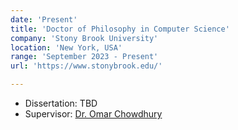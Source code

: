 ```yaml
---
date: 'Present'
title: 'Doctor of Philosophy in Computer Science'
company: 'Stony Brook University'
location: 'New York, USA'
range: 'September 2023 - Present'
url: 'https://www.stonybrook.edu/'

---
```


- Dissertation: TBD
- Supervisor: <a href='https://www3.cs.stonybrook.edu/~omar/'>Dr. Omar Chowdhury</a>